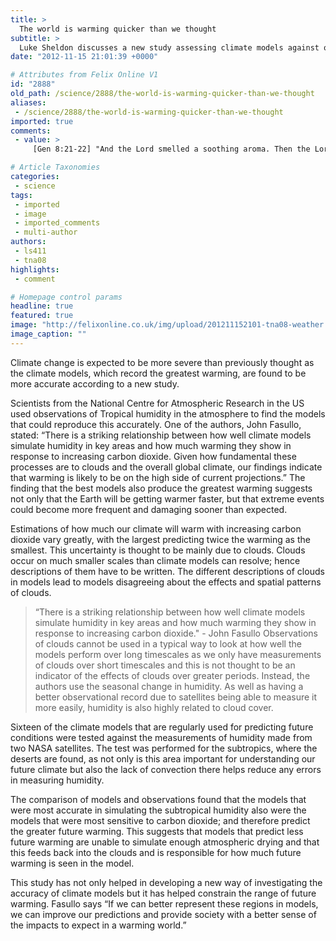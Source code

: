 ```yaml
---
title: >
  The world is warming quicker than we thought
subtitle: >
  Luke Sheldon discusses a new study assessing climate models against observations, which provides worrying results
date: "2012-11-15 21:01:39 +0000"

# Attributes from Felix Online V1
id: "2888"
old_path: /science/2888/the-world-is-warming-quicker-than-we-thought
aliases:
 - /science/2888/the-world-is-warming-quicker-than-we-thought
imported: true
comments:
 - value: >
     [Gen 8:21-22] "And the Lord smelled a soothing aroma. Then the Lord said in His heart, “I will never again curse the ground for man’s sake, although the imagination of man’s heart is evil from his youth; nor will I again destroy every living thing as I have done. <br>'While the earth remains, <br>Seedtime and harvest, <br>Cold and heat, <br>Winter and summer, <br>And day and night <br>Shall not cease.' "

# Article Taxonomies
categories:
 - science
tags:
 - imported
 - image
 - imported_comments
 - multi-author
authors:
 - ls411
 - tna08
highlights:
 - comment

# Homepage control params
headline: true
featured: true
image: "http://felixonline.co.uk/img/upload/201211152101-tna08-weather.jpg"
image_caption: ""
---
```


Climate change is expected to be more severe than previously thought as the climate models, which record the greatest warming, are found to be more accurate according to a new study.

Scientists from the National Centre for Atmospheric Research in the US used observations of Tropical humidity in the atmosphere to find the models that could reproduce this accurately. One of the authors, John Fasullo, stated: “There is a striking relationship between how well climate models simulate humidity in key areas and how much warming they show in response to increasing carbon dioxide. Given how fundamental these processes are to clouds and the overall global climate, our findings indicate that warming is likely to be on the high side of current projections.” The finding that the best models also produce the greatest warming suggests not only that the Earth will be getting warmer faster, but that extreme events could become more frequent and damaging sooner than expected.

Estimations of how much our climate will warm with increasing carbon dioxide vary greatly, with the largest predicting twice the warming as the smallest. This uncertainty is thought to be mainly due to clouds. Clouds occur on much smaller scales than climate models can resolve; hence descriptions of them have to be written. The different descriptions of clouds in models lead to models disagreeing about the effects and spatial patterns of clouds.
> “There is a striking relationship between how well climate models simulate humidity in key areas and how much warming they show in response to increasing carbon dioxide." - John Fasullo
Observations of clouds cannot be used in a typical way to look at how well the models perform over long timescales as we only have measurements of clouds over short timescales and this is not thought to be an indicator of the effects of clouds over greater periods. Instead, the authors use the seasonal change in humidity. As well as having a better observational record due to satellites being able to measure it more easily, humidity is also highly related to cloud cover.

Sixteen of the climate models that are regularly used for predicting future conditions were tested against the measurements of humidity made from two NASA satellites. The test was performed for the subtropics, where the deserts are found, as not only is this area important for understanding our future climate but also the lack of convection there helps reduce any errors in measuring humidity.

The comparison of models and observations found that the models that were most accurate in simulating the subtropical humidity also were the models that were most sensitive to carbon dioxide; and therefore predict the greater future warming. This suggests that models that predict less future warming are unable to simulate enough atmospheric drying and that this feeds back into the clouds and is responsible for how much future warming is seen in the model.

This study has not only helped in developing a new way of investigating the accuracy of climate models but it has helped constrain the range of future warming. Fasullo says “If we can better represent these regions in models, we can improve our predictions and provide society with a better sense of the impacts to expect in a warming world.”
